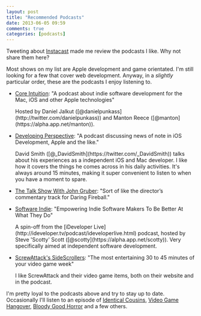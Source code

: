 ```yaml
---
layout: post
title: "Recommended Podcasts"
date: 2013-06-05 09:59
comments: true
categories: [podcasts]
---
```


Tweeting about [Instacast](http://vemedio.com/products/instacast3) made me review the podcasts I like. Why not share them here?

<!-- more -->

Most shows on my list are Apple development and game orientated. I'm still looking for a few that cover web development. Anyway, in a _slightly_ particular order, these are the podcasts I enjoy listening to.

* [Core Intuition](http://www.coreint.org/): "A podcast about indie software development for the Mac, iOS and other Apple technologies"
  <div>Hosted by Daniel Jalkut ([@danielpunkass](http://twitter.com/danielpunkass)) and Manton Reece ([@manton](https://alpha.app.net/manton)).</div>

* [Developing Perspective](http://developingperspective.com/): "A podcast discussing news of note in iOS Development, Apple and the like."
	<div>David Smith ([@_DavidSmith](https://twitter.com/_DavidSmith)) talks about his experiences as a independent iOS and Mac developer. I like how it covers the things he comes across in his daily activities. It's always around 15 minutes, making it super convenient to listen to when you have a moment to spare.</div>

* [The Talk Show With John Gruber](http://muleradio.net/thetalkshow): "Sort of like the director’s commentary track for Daring Fireball."

* [Software Indie](http://softwareindie.com/): "Empowering Indie Software Makers To Be Better At What They Do"
  <div>A spin-off from the [iDeveloper Live](http://ideveloper.tv/podcast/ideveloperlive.html) podcast, hosted by Steve 'Scotty' Scott ([@scotty](https://alpha.app.net/scotty)). Very specifically aimed at independent software development.</div>

* [ScrewAttack's SideScrollers](http://www.screwattack.com/shows/originals/sidescrollers): "The most entertaining 30 to 45 minutes of your video game week"
  <div>I like ScrewAttack and their video game items, both on their website and in the podcast.</div>
  
I'm pretty loyal to the podcasts above and try to stay up to date. Occasionally I'll listen to an episode of [Identical Cousins](http://identicalcousins.net/), [Video Game Hangover](http://vghangover.com), [Bloody Good Horror](http://www.bloodygoodhorror.com/) and a few others.
